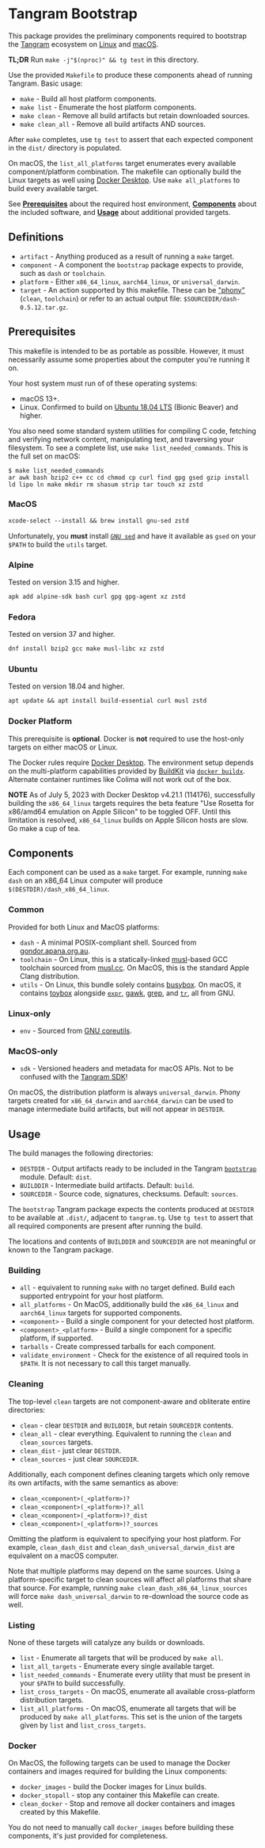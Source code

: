 # Tangram Bootstrap

This package provides the preliminary components required to bootstrap the [Tangram](https://www.tangram.dev) ecosystem on [Linux](https://www.kernel.org) and [macOS](https://www.apple.com/macos/).

**TL;DR** Run `make -j"$(nproc)" && tg test` in this directory.

Use the provided `Makefile` to produce these components ahead of running Tangram. Basic usage:

- `make` - Build all host platform components.
- `make list` - Enumerate the host platform components.
- `make clean` - Remove all build artifacts but retain downloaded sources.
- `make clean_all` - Remove all build artifacts AND sources.

After `make` completes, use `tg test` to assert that each expected component in the `dist/` directory is populated.

On macOS, the `list_all_platforms` target enumerates every available component/platform combination. The makefile can optionally build the Linux targets as well using [Docker Desktop](#docker-platform). Use `make all_platforms` to build every available target.

See [**Prerequisites**](#prerequisites) about the required host environment, **[Components](#components)** about the included software, and [**Usage**](#usage) about additional provided targets.

## Definitions

- `artifact` - Anything produced as a result of running a `make` target.
- `component` - A component the `bootstrap` package expects to provide, such as `dash` or `toolchain`.
- `platform` - Either `x86_64_linux`, `aarch64_linux`, or `universal_darwin`.
- `target` - An action supported by this makefile. These can be ["phony"](https://www.gnu.org/software/make/manual/html_node/Phony-Targets.html) (`clean`, `toolchain`) or refer to an actual output file: `$SOURCEDIR/dash-0.5.12.tar.gz`.

## Prerequisites

This makefile is intended to be as portable as possible. However, it must necessarily assume some properties about the computer you're running it on.

Your host system must run of of these operating systems:

- macOS 13+.
- Linux. Confirmed to build on [Ubuntu 18.04 LTS](https://releases.ubuntu.com/18.04/) (Bionic Beaver) and higher.

You also need some standard system utilities for compiling C code, fetching and verifying network content, manipulating text, and traversing your filesystem. To see a complete list, use `make list_needed_commands`. This is the full set on macOS:

```shellsession
$ make list_needed_commands
ar awk bash bzip2 c++ cc cd chmod cp curl find gpg gsed gzip install ld lipo ln make mkdir rm shasum strip tar touch xz zstd
```

### MacOS

```txt
xcode-select --install && brew install gnu-sed zstd
```

Unfortunately, you **must** install [`GNU sed`](https://www.gnu.org/software/sed/) and have it available as `gsed` on your `$PATH` to build the `utils` target.

### Alpine

Tested on version 3.15 and higher.

```txt
apk add alpine-sdk bash curl gpg gpg-agent xz zstd
```

### Fedora

Tested on version 37 and higher.

```txt
dnf install bzip2 gcc make musl-libc xz zstd
```

### Ubuntu

Tested on version 18.04 and higher.

```txt
apt update && apt install build-essential curl musl zstd
```

### Docker Platform

This prerequisite is **optional**. Docker is **not** required to use the host-only targets on either macOS or Linux.

The Docker rules require [Docker Desktop](https://www.docker.com/products/docker-desktop/). The environment setup depends on the multi-platform capabilities provided by [BuildKit](https://docs.docker.com/build/buildkit/) via [`docker buildx`](https://docs.docker.com/engine/reference/commandline/buildx/). Alternate container runtimes like Colima will not work out of the box.

<!-- See https://github.com/abiosoft/colima/issues/44 -->

**NOTE** As of July 5, 2023 with Docker Desktop v4.21.1 (114176), successfully building the `x86_64_linux` targets requires the beta feature "Use Rosetta for x86/amd64 emulation on Apple Silicon" to be toggled OFF. Until this limitation is resolved, `x86_64_linux` builds on Apple Silicon hosts are slow. Go make a cup of tea.

<!-- Dash builds ok.  -->
<!-- busybox:
scripts/kconfig/conf -s Config.in
#
# using defaults found in .config
#
/bootstrap/sources/busybox-1.36.1/modutils/modutils.c: In function 'filename2modname':
/bootstrap/sources/busybox-1.36.1/modutils/modutils.c:115:1: warning: function may return address of local variable [-Wreturn-local-addr]
  115 | }
      | ^
/bootstrap/sources/busybox-1.36.1/modutils/modutils.c:94:14: note: declared here
   94 |         char local_modname[MODULE_NAME_LEN];
      |              ^~~~~~~~~~~~~
assertion failed [result.value != EEXIST]: VmTracker attempted to allocate existing mapping
(ThreadContextVm.cpp:47 mmap)
gcc: internal compiler error: Trace/breakpoint trap signal terminated program cc1
Please submit a full bug report, with preprocessed source (by using -freport-bug).
See <https://gitlab.alpinelinux.org/alpine/aports/-/issues> for instructions.
make[3]: *** [/bootstrap/sources/busybox-1.36.1/scripts/Makefile.build:197: coreutils/stat.o] Error 4
make[2]: *** [/bootstrap/sources/busybox-1.36.1/Makefile:744: coreutils] Error 2
make[2]: *** Waiting for unfinished jobs....
make[1]: *** [Makefile:112: _all] Error 2
make: *** [Makefile:14: all] Error 2
make: *** [build/amd64_linux/utils] Error 2
 -->

## Components

Each component can be used as a `make` target. For example, running `make dash` on an x86_64 Linux computer will produce `$(DESTDIR)/dash_x86_64_linux`.

### Common

Provided for both Linux and MacOS platforms:

- `dash` - A minimal POSIX-compliant shell. Sourced from [gondor.apana.org.au](http://gondor.apana.org.au/~herbert/dash/).
- `toolchain` - On Linux, this is a statically-linked [musl](https://musl.libc.org)-based GCC toolchain sourced from [musl.cc](https://musl.cc). On MacOS, this is the standard Apple Clang distribution.
- `utils` - On Linux, this bundle solely contains [busybox](https://busybox.net/). On macOS, it contains [toybox](http://landley.net/toybox/) alongside [`expr`](https://www.gnu.org/software/coreutils/manual/html_node/expr-invocation.html#expr-invocation), [gawk](https://www.gnu.org/software/gawk/), [grep](https://www.gnu.org/software/grep/), and [`tr`](https://www.gnu.org/software/coreutils/manual/html_node/tr-invocation.html#tr-invocation), all from GNU.

### Linux-only

- `env` - Sourced from [GNU coreutils](https://www.gnu.org/software/coreutils/).

### MacOS-only

- `sdk` - Versioned headers and metadata for macOS APIs. Not to be confused with the [Tangram SDK](https://github.com/tangramdotdev/packages/blob/main/packages/std/sdk.tg)!

On macOS, the distribution platform is always `universal_darwin`. Phony targets created for `x86_64_darwin` and `aarch64_darwin` can be used to manage intermediate build artifacts, but will not appear in `DESTDIR`.

## Usage

The build manages the following directories:

- `DESTDIR` - Output artifacts ready to be included in the Tangram [`bootstrap`](https://github.com/tangramdotdev/packages/blob/main/packages/std/bootstrap.tg) module. Default: `dist`.
- `BUILDDIR` - Intermediate build artifacts. Default: `build`.
- `SOURCEDIR` - Source code, signatures, checksums. Default: `sources`.

The `bootstrap` Tangram package expects the contents produced at `DESTDIR` to be available at `.dist/`, adjacent to `tangram.tg`. Use `tg test` to assert that all required components are present after running the build.

The locations and contents of `BUILDDIR` and `SOURCEDIR` are not meaningful or known to the Tangram package.

### Building

- `all` - equivalent to running `make` with no target defined. Build each supported entrypoint for your host platform.
- `all_platforms` - On MacOS, additionally build the `x86_64_linux` and `aarch64_linux` targets for supported components.
- `<component>` - Build a single component for your detected host platform.
- `<component>_<platform>` - Build a single component for a specific platform, if supported.
- `tarballs` - Create compressed tarballs for each component.
- `validate_environment` - Check for the existence of all required tools in `$PATH`. It is not necessary to call this target manually.

### Cleaning

The top-level `clean` targets are not component-aware and obliterate entire directories:

- `clean` - clear `DESTDIR` and `BUILDDIR`, but retain `SOURCEDIR` contents.
- `clean_all` - clear everything. Equivalent to running the `clean` and `clean_sources` targets.
- `clean_dist` - just clear `DESTDIR`.
- `clean_sources` - just clear `SOURCEDIR`.

Additionally, each component defines cleaning targets which only remove its own artifacts, with the same semantics as above:

- `clean_<component>(_<platform>)?`
- `clean_<component>(_<platform>)?_all`
- `clean_<component>(_<platform>)?_dist`
- `clean_<component>(_<platform>)?_sources`

Omitting the platform is equivalent to specifying your host platform. For example, `clean_dash_dist` and `clean_dash_universal_darwin_dist` are equivalent on a macOS computer.

Note that multiple platforms may depend on the same sources. Using a platform-specific target to clean sources will affect all platforms that share that source. For example, running `make clean_dash_x86_64_linux_sources` will force `make dash_universal_darwin` to re-download the source code as well.

### Listing

None of these targets will catalyze any builds or downloads.

- `list` - Enumerate all targets that will be produced by `make all`.
- `list_all_targets` - Enumerate every single available target.
- `list_needed_commands` - Enumerate every utility that must be present in your `$PATH` to build successfully.
- `list_cross_targets` - On macOS, enumerate all available cross-platform distribution targets.
- `list_all_platforms` - On macOS, enumerate all targets that will be produced by `make all_platforms`. This set is the union of the targets given by `list` and `list_cross_targets`.

### Docker

On MacOS, the following targets can be used to manage the Docker containers and images required for building the Linux components:

- `docker_images` - build the Docker images for Linux builds.
- `docker_stopall` - stop any container this Makefile can create.
- `clean_docker` - Stop and remove all docker containers and images created by this Makefile.

You do not need to manually call `docker_images` before building these components, it's just provided for completeness.
